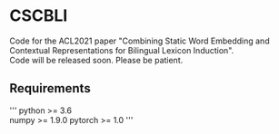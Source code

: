 # CSCBLI
Code for the ACL2021 paper "Combining Static Word Embedding and Contextual Representations for Bilingual Lexicon Induction".  
Code will be released soon. Please be patient.
## Requirements
'''
python >= 3.6  
numpy >= 1.9.0
pytorch >= 1.0
'''
